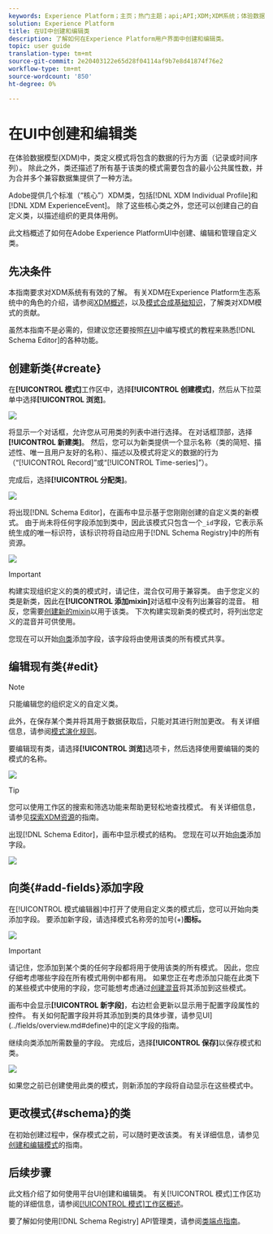 ```yaml
---
keywords: Experience Platform；主页；热门主题；api;API;XDM;XDM系统；体验数据模型；数据模型；ui；工作区；类；类；
solution: Experience Platform
title: 在UI中创建和编辑类
description: 了解如何在Experience Platform用户界面中创建和编辑类。
topic: user guide
translation-type: tm+mt
source-git-commit: 2e20403122e65d28f04114af9b7e8d41874f76e2
workflow-type: tm+mt
source-wordcount: '850'
ht-degree: 0%

---
```



# 在UI中创建和编辑类

在体验数据模型(XDM)中，类定义模式将包含的数据的行为方面（记录或时间序列）。 除此之外，类还描述了所有基于该类的模式需要包含的最小公共属性数，并为合并多个兼容数据集提供了一种方法。

Adobe提供几个标准（“核心”）XDM类，包括[!DNL XDM Individual Profile]和[!DNL XDM ExperienceEvent]。 除了这些核心类之外，您还可以创建自己的自定义类，以描述组织的更具体用例。

此文档概述了如何在Adobe Experience PlatformUI中创建、编辑和管理自定义类。

## 先决条件

本指南要求对XDM系统有有效的了解。 有关XDM在Experience Platform生态系统中的角色的介绍，请参阅[XDM概述](../../home.md)，以及[模式合成基础知识](../../schema/composition.md)，了解类对XDM模式的贡献。

虽然本指南不是必需的，但建议您还要按照[在UI](../../tutorials/create-schema-ui.md)中编写模式的教程来熟悉[!DNL Schema Editor]的各种功能。

## 创建新类{#create}

在&#x200B;**[!UICONTROL 模式]**&#x200B;工作区中，选择&#x200B;**[!UICONTROL 创建模式]**，然后从下拉菜单中选择&#x200B;**[!UICONTROL 浏览]**。

![](../../images/ui/resources/classes/browse-classes.png)

将显示一个对话框，允许您从可用类的列表中进行选择。 在对话框顶部，选择&#x200B;**[!UICONTROL 新建类]**。 然后，您可以为新类提供一个显示名称（类的简短、描述性、唯一且用户友好的名称）、描述以及模式将定义的数据的行为（“[!UICONTROL Record]”或“[!UICONTROL Time-series]”）。

完成后，选择&#x200B;**[!UICONTROL 分配类]**。

![](../../images/ui/resources/classes/class-details.png)

将出现[!DNL Schema Editor]，在画布中显示基于您刚刚创建的自定义类的新模式。 由于尚未将任何字段添加到类中，因此该模式只包含一个`_id`字段，它表示系统生成的唯一标识符，该标识符将自动应用于[!DNL Schema Registry]中的所有资源。

![](../../images/ui/resources/classes/schema.png)

>[!IMPORTANT]
>
>构建实现组织定义的类的模式时，请记住，混合仅可用于兼容类。 由于您定义的类是新类，因此在&#x200B;**[!UICONTROL 添加mixin]**&#x200B;对话框中没有列出兼容的混音。 相反，您需要[创建新的mixin](./mixins.md#create)以用于该类。 下次构建实现新类的模式时，将列出您定义的混音并可供使用。

您现在可以开始[向类](#add-fields)添加字段，该字段将由使用该类的所有模式共享。

## 编辑现有类{#edit}

>[!NOTE]
>
>只能编辑您的组织定义的自定义类。
>
>此外，在保存某个类并将其用于数据获取后，只能对其进行附加更改。 有关详细信息，请参阅[模式演化规则](../../schema/composition.md#evolution)。

要编辑现有类，请选择&#x200B;**[!UICONTROL 浏览]**&#x200B;选项卡，然后选择使用要编辑的类的模式的名称。

![](../../images/ui/resources/classes/select-for-edit.png)

>[!TIP]
>
>您可以使用工作区的搜索和筛选功能来帮助更轻松地查找模式。 有关详细信息，请参见[探索XDM资源](../explore.md)的指南。

出现[!DNL Schema Editor]，画布中显示模式的结构。 您现在可以开始[向类](#add-fields)添加字段。

![](../../images/ui/resources/classes/edit.png)

## 向类{#add-fields}添加字段

在[!UICONTROL 模式编辑器]中打开了使用自定义类的模式后，您可以开始向类添加字段。 要添加新字段，请选择模式名称旁的加号(+)**图标。**

![](../../images/ui/resources/classes/add-field.png)

>[!IMPORTANT]
>
>请记住，您添加到某个类的任何字段都将用于使用该类的所有模式。 因此，您应仔细考虑哪些字段在所有模式用例中都有用。 如果您正在考虑添加只能在此类下的某些模式中使用的字段，您可能想考虑通过[创建混音](./mixins.md#create)将其添加到这些模式。

画布中会显示&#x200B;**[!UICONTROL 新字段]**，右边栏会更新以显示用于配置字段属性的控件。 有关如何配置字段并将其添加到类的具体步骤，请参见UI](../fields/overview.md#define)中的[定义字段的指南。

继续向类添加所需数量的字段。 完成后，选择&#x200B;**[!UICONTROL 保存]**&#x200B;以保存模式和类。

![](../../images/ui/resources/classes/save.png)

如果您之前已创建使用此类的模式，则新添加的字段将自动显示在这些模式中。

## 更改模式{#schema}的类

在初始创建过程中，保存模式之前，可以随时更改该类。 有关详细信息，请参见[创建和编辑模式](./schemas.md#change-class)的指南。

## 后续步骤

此文档介绍了如何使用平台UI创建和编辑类。 有关[!UICONTROL 模式]工作区功能的详细信息，请参阅[[!UICONTROL 模式]工作区概述](../overview.md)。

要了解如何使用[!DNL Schema Registry] API管理类，请参阅[类端点指南](../../api/classes.md)。